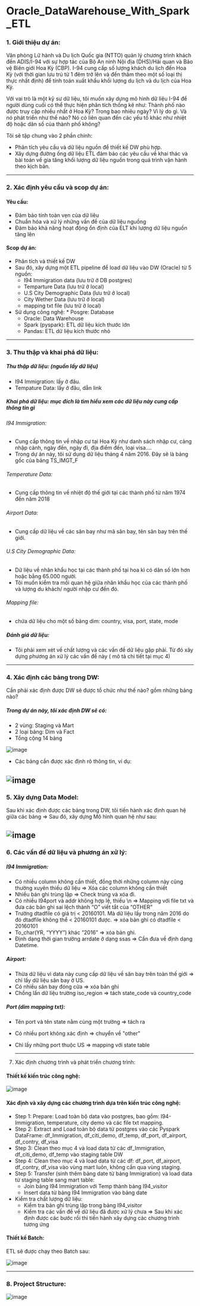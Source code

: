 # Oracle_DataWarehouse_With_Spark_ETL
### 1. Giới thiệu dự án:
Văn phòng Lữ hành và Du lịch Quốc gia (NTTO) quản lý chương trình khách đến ADIS/I-94 với sự hợp tác của Bộ An ninh Nội địa (DHS)/Hải quan và Bảo vệ Biên giới Hoa Kỳ (CBP). I-94 cung cấp số lượng khách du lịch đến Hoa Kỳ (với thời gian lưu trú từ 1 đêm trở lên và đến thăm theo một số loại thị thực nhất định) để tính toán xuất khẩu khối lượng du lịch và du lịch của Hoa Kỳ.

Với vai trò là một kỹ sư dữ liệu, tôi muốn xây dựng mô hình dữ liệu I-94 để người dùng cuối có thể thực hiện phân tích thống kê như: Thành phố nào được truy cập nhiều nhất ở Hoa Kỳ? Trong bao nhiêu ngày? Vì lý do gì. Và nó phát triển như thế nào? Nó có liên quan đến các yếu tố khác như nhiệt độ hoặc dân số của thành phố không?

Tôi sẽ tập chung vào 2 phần chính:
- Phân tích yêu cầu và dữ liệu nguồn để thiết kế DW phù hợp.
- Xây dựng đường ống dữ liệu ETL đảm bảo các yêu cầu về khai thác và bài toán về gia tăng khối lượng dữ liệu nguồn trong quá trình vận hành theo kịch bản.

----------------------------
### 2. Xác định yêu cầu và scop dự án:
#### Yêu cầu:
- Đảm bảo tính toàn vẹn của dữ liêu
- Chuẩn hóa và xử lý những vấn đề của dữ liệu nguồng
- Đảm bảo khả năng hoạt động ổn định của ELT khi lượng dữ liệu nguồn tăng lên 
#### Scop dự án:
* Phân tích và thiết kế DW
* Sau đó,  xây dựng một ETL pipeline để load dữ liệu vào DW (Oracle) từ 5 nguồn: 
     * I94 Immigration data (lưu trữ ở DB postgres)
     * Temparture Data (lưu trữ ở local)
     * U.S City Demographic Data (lưu trữ ở local)
     * City Wether Data (lưu trữ ở local)
    * mapping txt file (lưu trữ ở local) 
* Sử dụng công nghệ: 
      * Posgre: Database
    * Oracle: Data Warehouse
    * Spark (pyspark): ETL dữ liệu kích thước lớn
    * Pandas: ETL dữ liệu kích thước nhỏ
-----------------------------------
### 3. Thu thập và khai phá dữ liệu:
##### Thu thập dữ liệu: (nguồn lấy dữ liệu) 
* I94 Immigration: lấy ở đâu. 
* Tempature Data: lấy ở đâu, dẫn link 
##### Khai phá dữ liệu: mục đích là tìm hiểu xem các dữ liệu này cung cấp thông tin gì
###### I94 Immigration: 
* Cung cấp thông tin về nhập cư tại Hoa Kỳ như danh sách nhập cư, cảng nhập cảnh, ngày đến, ngày đi, địa điểm đến, loại visa….
* Trong dự án này, tôi sử dụng dữ liệu tháng 4 năm 2016. Đây sẽ là bảng gốc của bảng TS_IMGT_F 
###### Temperature Data: 
* Cung cấp thông tin về nhiệt độ thế giới tại các thành phố từ năm 1974 đến năm 2018


###### Airport Data: 
* Cung cấp dữ liệu về các sân bay như mã sân bay, tên sân bay trên thế giới.
###### U.S City Demographic Data: 
* Dữ liệu về nhân khẩu học tại các thành phố tại hoa kì có dân số lớn hơn hoặc bằng 65.000 người.
* Tôi muốn kiểm tra mối quan hệ giữa nhân khẩu học của các thành phố và lượng du khách/ người nhập cư đến đó.  
###### Mapping file:
* chứa dữ liệu cho một số bảng dim: country, visa, port, state, mode 
##### Đánh giá dữ liệu: 
* Tôi phải xem xét về chất lượng và các vấn đề dữ liệu gặp phải. Từ đó xây dựng phương án xử lý các vấn đề này ( mô tả chi tiết tại mục 4)
------------------------------------
### 4. Xác định các bảng trong DW:
 Cần phải xác định được DW sẽ được tổ chức như thế nào? gồm những bảng nào?
##### Trong dự án này, tôi xác định DW sẽ có:
* 2 vùng: Staging và Mart
* 2 loại bảng: Dim và Fact
* Tổng cộng 14 bảng
  
![image](https://github.com/hien201/Oracle_DataWarehous_With_Spark_ETL/assets/90466915/b02c3edb-9bdf-475e-a7e3-c8a2c0aa05d2)

* Các bảng cần được xác định rõ thông tin, ví dụ:
  
![image](https://github.com/hien201/Oracle_DataWarehous_With_Spark_ETL/assets/90466915/868b606d-5c3a-4b50-83fd-e6b8cfeb8ba7)
-----------------------------------------
### 5. Xây dựng Data Model:
Sau khi xác định được các bảng trong DW, tôi tiến hành xác định quan hệ giữa các bảng
=> Sau đó, xây dựng Mô hình quan hệ như sau: 

![image](https://github.com/hien201/Oracle_DataWarehous_With_Spark_ETL/assets/90466915/a53b5c1d-02dc-405b-9c67-64e511a64ac7)
-----------------------------------------------
### 6. Các vấn đề dữ liệu và phương án xử lý:
#####  I94 Immigration:
- Có nhiều column không cần thiết, đồng thời những column này cũng thường xuyên thiếu dữ liệu
    ⇒ Xóa các column không cần thiết 
- Nhiều bản ghi trùng lặp
    ⇒ Check trùng và xóa đi.
- Có nhiều I94port và addr không hợp lệ, thiếu \n
    => Mapping với file txt và đưa các bản ghi sai lệch thành “O” viết tắt của “OTHER”
- Trường dtadfile có giá trị < 20160101. Mà dữ liệu lấy trong năm 2016 do đó dtadfile không thể < 20160101 được. 
    ⇒ xóa bản ghi có dtadfile < 20160101
- To_char(YR, “YYYY”) khác “2016”
    ⇒ xóa bản ghi.
- Định dạng thời gian trường arrdate ở dạng ssas => Cần đưa về định dạng Datetime.
  
##### Airport:
- Thừa dữ liệu vì data này cung cấp dữ liệu về sân bay trên toàn thế giới => chỉ lấy dữ liệu sân bay ở US.
- Có nhiều sân bay đóng cửa => xóa bản ghi
- Chồng lấn dữ liệu trường iso_region => tách  state_code và country_code
  
 ##### Port (dim mapping txt):
- Tên port và tên state nằm cùng một trường => tách ra
- Có nhiều port không xác định => chuyển về "other"
- Chỉ lấy những port thuộc US => mapping với state table

  ------------------------------------
7. Xác định chương trình và phát triển chương trình:
#### Thiết kế kiến trúc công nghệ:
![image](https://github.com/hien201/Oracle_DataWarehous_With_Spark_ETL/assets/90466915/3c602212-e8b8-4e2b-85c2-766cde66aab3)

#### Xác định và xây dựng các chương trình dựa trên kiến trúc công nghệ:
*  Step 1: Prepare: Load toàn bộ data vào postgres, bao gồm: I94-Immigration, temperature, city demo và các file txt mapping.
* Step 2: Extract and Load toàn bộ data từ postgres vào các Pyspark DataFrame: df_Immigration, df_citi_demo, df_temp, df_port, df_airport, df_contry, df_visa
* Step 3: Clean theo mục 4 và load data từ các df_Immigration, df_citi_demo, df_temp vào staging table DW
* Step 4: Clean theo mục 4 và load data từ các df: df_port, df_airport, df_contry, df_visa vào vùng mart luôn, không cần qua vùng staging. 
* Step 5: Transfer (sinh thêm bảng date từ bảng Immigration) và load data từ staging table sang mart table:
    * Join bảng I94 Immigration với Temp thành bảng I94_visitor
    * Insert data từ bảng I94 Immigration vào bảng date 
* Kiểm tra chất lượng dữ liệu:
    * Kiểm tra bản ghi trùng lặp trong bảng I94_visitor
    * Kiểm tra các vấn đề về dữ liệu đã được xử lý chưa
=> Sau khi xác định được các bước rồi thì tiến hành xây dựng các chương trình tương ứng

#### Thiết kế Batch:
ETL sẽ được chạy theo Batch sau: 

![image](https://github.com/hien201/Oracle_DataWarehous_With_Spark_ETL/assets/90466915/51633ba1-9d47-4836-a707-4e563c3ac291)

-------------------------------
### 8. Project Structure:
![image](https://github.com/hien201/Oracle_DataWarehous_With_Spark_ETL/assets/90466915/ff9a613f-fe0e-408d-9d73-a3b089f80abf)







     

     
 
    



